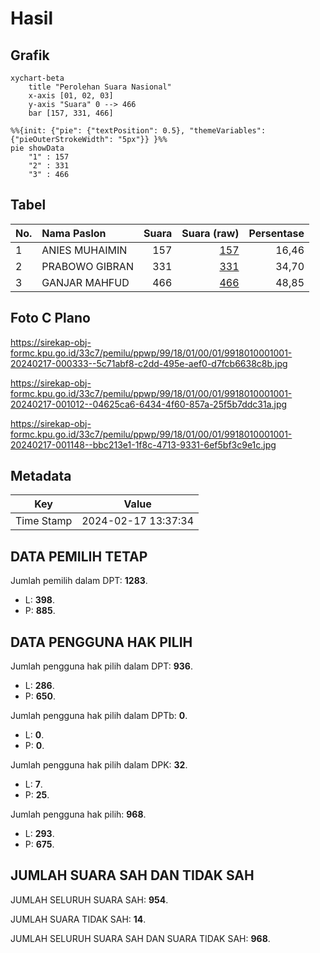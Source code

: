 # Hasil

## Grafik

```mermaid
xychart-beta
    title "Perolehan Suara Nasional"
    x-axis [01, 02, 03]
    y-axis "Suara" 0 --> 466
    bar [157, 331, 466]
```

```mermaid
%%{init: {"pie": {"textPosition": 0.5}, "themeVariables": {"pieOuterStrokeWidth": "5px"}} }%%
pie showData
    "1" : 157
    "2" : 331
    "3" : 466
```

## Tabel

| No. | Nama Paslon    | Suara | Suara (raw) | Persentase |
|:--- |:-------------- | -----:| -----------:| ----------:|
| 1   | ANIES MUHAIMIN | 157   | [157][p-1]  | 16,46      |
| 2   | PRABOWO GIBRAN | 331   | [331][p-2]  | 34,70      |
| 3   | GANJAR MAHFUD  | 466   | [466][p-3]  | 48,85      |


[p-1]: https://github.com/gigit-pemilu/pemilu-2024/blob/main/pilpres/hitung-suara/sub/99-luar-negeri/sub/18-bern-swiss/sub/01-bern-swiss/sub/0001-bern-swiss/sub/001-pos-001/sub/paslon-1.txt
[p-2]: https://github.com/gigit-pemilu/pemilu-2024/blob/main/pilpres/hitung-suara/sub/99-luar-negeri/sub/18-bern-swiss/sub/01-bern-swiss/sub/0001-bern-swiss/sub/001-pos-001/sub/paslon-2.txt
[p-3]: https://github.com/gigit-pemilu/pemilu-2024/blob/main/pilpres/hitung-suara/sub/99-luar-negeri/sub/18-bern-swiss/sub/01-bern-swiss/sub/0001-bern-swiss/sub/001-pos-001/sub/paslon-3.txt

## Foto C Plano

https://sirekap-obj-formc.kpu.go.id/33c7/pemilu/ppwp/99/18/01/00/01/9918010001001-20240217-000333--5c71abf8-c2dd-495e-aef0-d7fcb6638c8b.jpg

https://sirekap-obj-formc.kpu.go.id/33c7/pemilu/ppwp/99/18/01/00/01/9918010001001-20240217-001012--04625ca6-6434-4f60-857a-25f5b7ddc31a.jpg

https://sirekap-obj-formc.kpu.go.id/33c7/pemilu/ppwp/99/18/01/00/01/9918010001001-20240217-001148--bbc213e1-1f8c-4713-9331-6ef5bf3c9e1c.jpg


## Metadata

| Key        | Value               |
| ---------- | ------------------- |
| Time Stamp | 2024-02-17 13:37:34 |


## DATA PEMILIH TETAP

Jumlah pemilih dalam DPT: **1283**.
 * L: **398**.
 * P: **885**.

## DATA PENGGUNA HAK PILIH

Jumlah pengguna hak pilih dalam DPT: **936**.
 * L: **286**.
 * P: **650**.

Jumlah pengguna hak pilih dalam DPTb: **0**.
 * L: **0**.
 * P: **0**.

Jumlah pengguna hak pilih dalam DPK: **32**.
 * L: **7**.
 * P: **25**.

Jumlah pengguna hak pilih: **968**.
 * L: **293**.
 * P: **675**.

## JUMLAH SUARA SAH DAN TIDAK SAH

JUMLAH SELURUH SUARA SAH: **954**.

JUMLAH SUARA TIDAK SAH: **14**.

JUMLAH SELURUH SUARA SAH DAN SUARA TIDAK SAH: **968**.


